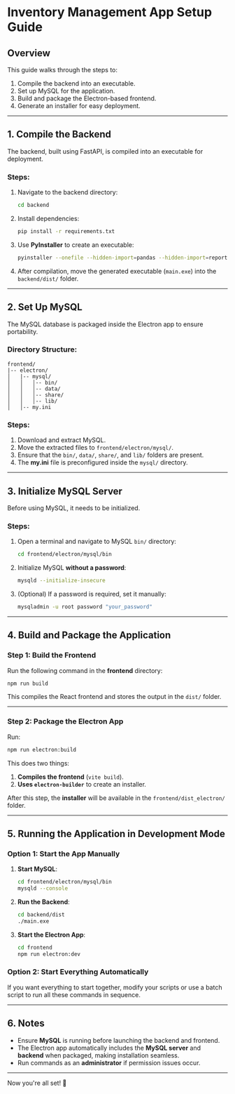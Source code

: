 # Inventory Management App Setup Guide

## Overview
This guide walks through the steps to:
1. Compile the backend into an executable.
2. Set up MySQL for the application.
3. Build and package the Electron-based frontend.
4. Generate an installer for easy deployment.

---

## 1. Compile the Backend
The backend, built using FastAPI, is compiled into an executable for deployment.

### Steps:
1. Navigate to the backend directory:
   ```sh
   cd backend
   ```
2. Install dependencies:
   ```sh
   pip install -r requirements.txt
   ```
3. Use **PyInstaller** to create an executable:
   ```sh
   pyinstaller --onefile --hidden-import=pandas --hidden-import=reportlab --hidden-import=openpyxl --hidden-import=PyPDF2 --hidden-import=mysql-connector-python --hidden-import=fpdf --hidden-import=pydantic --hidden-import=fastapi --hidden-import=uvicorn main.py

   ```
4. After compilation, move the generated executable (`main.exe`) into the `backend/dist/` folder.

---

## 2. Set Up MySQL
The MySQL database is packaged inside the Electron app to ensure portability.

### Directory Structure:
```
frontend/
|-- electron/
│   |-- mysql/
│   │   │-- bin/
│   │   │-- data/
│   │   │-- share/
│   │   │-- lib/
│   │-- my.ini
```

### Steps:
1. Download and extract MySQL.
2. Move the extracted files to `frontend/electron/mysql/`.
3. Ensure that the `bin/`, `data/`, `share/`, and `lib/` folders are present.
4. The **my.ini** file is preconfigured inside the `mysql/` directory.

---

## 3. Initialize MySQL Server
Before using MySQL, it needs to be initialized.

### Steps:
1. Open a terminal and navigate to MySQL `bin/` directory:
   ```sh
   cd frontend/electron/mysql/bin
   ```
2. Initialize MySQL **without a password**:
   ```sh
   mysqld --initialize-insecure
   ```
3. (Optional) If a password is required, set it manually:
   ```sh
   mysqladmin -u root password "your_password"
   ```

---

## 4. Build and Package the Application

### Step 1: Build the Frontend
Run the following command in the **frontend** directory:
```sh
npm run build
```
This compiles the React frontend and stores the output in the `dist/` folder.

---

### Step 2: Package the Electron App
Run:
```sh
npm run electron:build
```
This does two things:
1. **Compiles the frontend** (`vite build`).
2. **Uses `electron-builder`** to create an installer.

After this step, the **installer** will be available in the `frontend/dist_electron/` folder.

---

## 5. Running the Application in Development Mode

### Option 1: Start the App Manually
1. **Start MySQL**:
   ```sh
   cd frontend/electron/mysql/bin
   mysqld --console
   ```
2. **Run the Backend**:
   ```sh
   cd backend/dist
   ./main.exe
   ```
3. **Start the Electron App**:
   ```sh
   cd frontend
   npm run electron:dev
   ```

### Option 2: Start Everything Automatically
If you want everything to start together, modify your scripts or use a batch script to run all these commands in sequence.

---

## 6. Notes
- Ensure **MySQL** is running before launching the backend and frontend.
- The Electron app automatically includes the **MySQL server** and **backend** when packaged, making installation seamless.
- Run commands as an **administrator** if permission issues occur.

---

Now you're all set! 🚀

